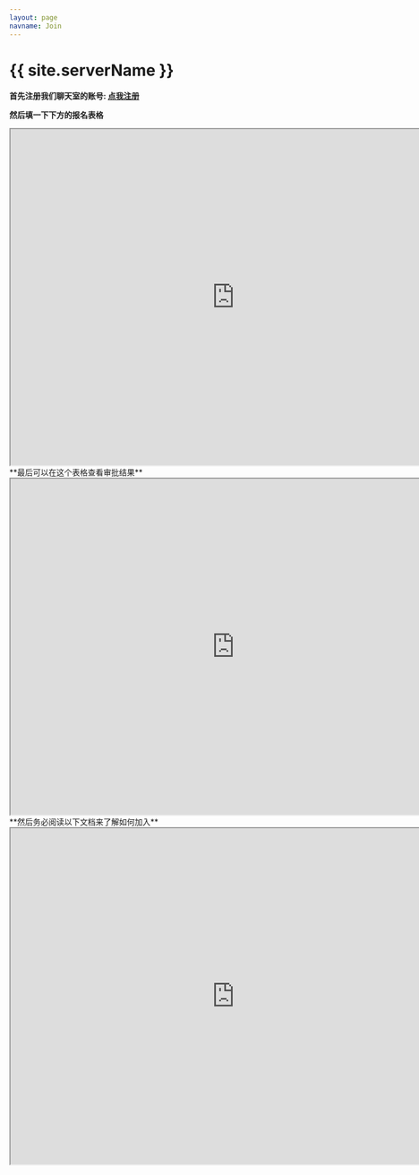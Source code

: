 ```yaml
---
layout: page
navname: Join
---
```


# {{ site.serverName }}
**首先注册我们聊天室的账号: [点我注册](http://chat.ericrao.icu)**<br>

**然后填一下下方的报名表格**<br>
<center>
	<iframe id="inlineFrameExample"
		title="Inline Frame Example"
		width="800"
		height="600"
		src="https://docs.qq.com/form/page/DWVhBVnhNakZyR3JX#/fill">
	</iframe>
</center>
**最后可以在这个表格查看审批结果**<br>
<center>
	<iframe id="inlineFrameExample"
		title="Inline Frame Example"
		width="800"
		height="600"
		src="https://docs.qq.com/sheet/DWWlBdmlxV3hLSHph">
	</iframe>
</center>
**然后务必阅读以下文档来了解如何加入**<br>
<center>
	<iframe id="inlineFrameExample"
		title="Inline Frame Example"
		width="800"
		height="600"
		src="https://docs.ericrao.icu">
	</iframe>
</center>

